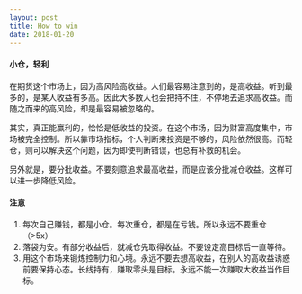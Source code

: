 ```yaml
---
layout: post
title: How to win
date: 2018-01-20
---
```



#### 小仓，轻利

在期货这个市场上，因为高风险高收益。人们最容易注意到的，是高收益。听到最多的，是某人收益有多高。因此大多数人也会把持不住，不停地去追求高收益。而随之而来的高风险，却是最容易被忽略的。

其实，真正能赢利的，恰恰是低收益的投资。在这个市场，因为财富高度集中，市场被完全控制。所以靠市场指标，个人判断来投资是不够的，风险依然很高。而轻仓，则可以解决这个问题，因为即使判断错误，也总有补救的机会。

另外就是，要分批收益。不要刻意追求最高收益，而是应该分批减仓收益。这样可以进一步降低风险。

#### 注意

1. 每次自己赚钱，都是小仓。每次重仓，都是在亏钱。所以永远不要重仓 （>5x）
2. 落袋为安。有部分收益后，就减仓先取得收益。不要设定高目标后一直等待。
3. 用这个市场来锻炼控制力和心境。永远不要去想高收益，在别人的高收益诱惑前要保持心态。长线持有，赚取零头是目标。永远不能一次赚取大收益当作目标。





